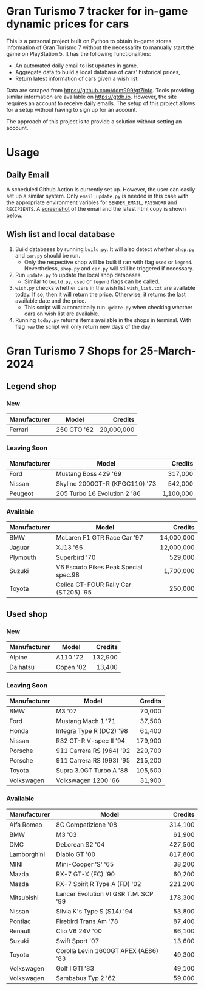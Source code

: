 # Gran Turismo 7 tracker for in-game dynamic prices for cars

This is a personal project built on Python to obtain in-game stores information of Gran Turismo 7 without the necessarity to manually start the game on PlayStation 5. It has the following functionalities:

- An automated daily email to list updates in game.
- Aggregate data to build a local database of cars' historical prices,
- Return latest information of cars given a wish list.

Data are scraped from https://github.com/ddm999/gt7info. Tools providing similar information are available on https://gtdb.io. However, the site requires an account to receive daily emails. The setup of this project allows for a setup without having to sign up for an account.

The approach of this project is to provide a solution without setting an account.

# Usage

## Daily Email

A scheduled Github Action is currently set up. However, the user can easily set up a similar system. Only `email_update.py` is needed in this case with the appropriate environment varibles for `SENDER_EMAIL`, `PASSWORD` and `RECIPIENTS`. A [screenshot](https://raw.githubusercontent.com/marcohoucheng/Gran-Turismo-7-Price-Tracker/main/data/email_screenshot.png) of the email and the latest html copy is shown below.

## Wish list and local database

1. Build databases by running `build.py`. It will also detect whether `shop.py` and `car.py` should be run.
    - Only the respective shop will be built if ran with flag `used` or `legend`. Nevertheless, `shop.py` and `car.py` will still be triggered if necessary.
2. Run `update.py` to update the local shop databases.
    - Similar to `build.py`, `used` or `legend` flags can be called.
3. `wish.py` checks whether cars in the wish list `wish_list.txt` are available today. If so, then it will return the price. Otherwise, it returns the last available date and the price.
    - This script will automatically run `update.py` when checking whather cars on wish list are available.
4. Running `today.py` returns items available in the shops in terminal. With flag `new` the script will only return new days of the day.


# Gran Turismo 7 Shops for 25-March-2024



## Legend shop

### New
 | Manufacturer | Model | Credits |
 | --- | --- | --: |
|Ferrari|250 GTO '62|20,000,000|

### Leaving Soon
 | Manufacturer | Model | Credits |
 | --- | --- | --: |
|Ford|Mustang Boss 429 '69|317,000|
|Nissan|Skyline 2000GT-R (KPGC110) '73|542,000|
|Peugeot|205 Turbo 16 Evolution 2 '86|1,100,000|

### Available
 | Manufacturer | Model | Credits |
 | --- | --- | --: |
|BMW|McLaren F1 GTR Race Car '97|14,000,000|
|Jaguar|XJ13 '66|12,000,000|
|Plymouth|Superbird '70|529,000|
|Suzuki|V6 Escudo Pikes Peak Special spec.98|1,700,000|
|Toyota|Celica GT-FOUR Rally Car (ST205) '95|250,000|


## Used shop

### New
 | Manufacturer | Model | Credits |
 | --- | --- | --: |
|Alpine|A110 '72|132,900|
|Daihatsu|Copen '02|13,400|

### Leaving Soon
 | Manufacturer | Model | Credits |
 | --- | --- | --: |
|BMW|M3 '07|70,000|
|Ford|Mustang Mach 1 '71|37,500|
|Honda|Integra Type R (DC2) '98|61,400|
|Nissan|R32 GT-R V-spec II '94|179,900|
|Porsche|911 Carrera RS (964) '92|220,700|
|Porsche|911 Carrera RS (993) '95|215,200|
|Toyota|Supra 3.0GT Turbo A '88|105,500|
|Volkswagen|Volkswagen 1200 '66|31,900|

### Available
 | Manufacturer | Model | Credits |
 | --- | --- | --: |
|Alfa Romeo|8C Competizione '08|314,100|
|BMW|M3 '03|61,900|
|DMC|DeLorean S2 '04|427,500|
|Lamborghini|Diablo GT '00|817,800|
|MINI|Mini-Cooper 'S' '65|38,200|
|Mazda|RX-7 GT-X (FC) '90|60,200|
|Mazda|RX-7 Spirit R Type A (FD) '02|221,200|
|Mitsubishi|Lancer Evolution VI GSR T.M. SCP '99|178,300|
|Nissan|Silvia K's Type S (S14) '94|53,800|
|Pontiac|Firebird Trans Am '78|87,400|
|Renault|Clio V6 24V '00|86,100|
|Suzuki|Swift Sport '07|13,600|
|Toyota|Corolla Levin 1600GT APEX (AE86) '83|49,300|
|Volkswagen|Golf I GTI '83|49,100|
|Volkswagen|Sambabus Typ 2 '62|59,000|
